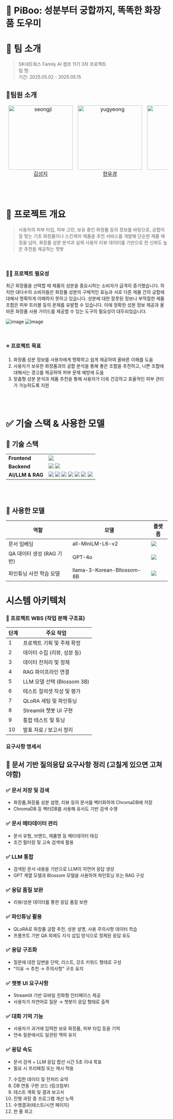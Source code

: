# 🌸 PiBoo: 성분부터 궁합까지, 똑똑한 화장품 도우미

# 👥 팀 소개
> SK네트웍스 Family AI 캠프 11기 3차 프로젝트 <br/>
> 팀 명:  <br/>
> 기간: 2025.05.02 - 2025.05.15 <br/>

## 👤팀원 소개

<table align="center">
  <thead>
    <td align="center">
      <img src="https://github.com/kimseoungji0801.png" width=200 alt="seongji"/><br />
      <a href='https://github.com/kimseoungji0801'>김성지</a><br />
    </td>
    <td align="center">
      <img src="https://github.com/yugyeongh.png" width=200 alt="yugyeong"/><br />
      <a href='https://github.com/yugyeongh'>현유경</a><br />
    </td>
    <td align="center">
      <img src="https://github.com/Ohjunghh.png" width=200 alt="junghyun"/><br />
      <a href='https://github.com/Ohjunghh'>오정현</a><br />
    </td>
    <td align="center">
      <img src="https://github.com/misong-hub.png" width="200" alt="misong"/><br />
      <a href='https://github.com/misong-hub'>백미송</a><br />
    </td>
  </thead>
</table>

<br/><br/>

# 🩷 프로젝트 개요

> 사용자의 피부 타입, 피부 고민, 보유 중인 화장품 등의 정보를 바탕으로, 궁합이 잘 맞는 기초 화장품이나 스킨케어 제품을 추천 서비스를 개발해 단순한 제품 매칭을 넘어, 화장품 성분 분석과 실제 사용자 리뷰 데이터를 기반으로 한 신뢰도 높은 추천을 제공하는 챗봇 

<br/>

### ☝🏻 프로젝트 필요성
최근 화장품을 선택할 때 제품의 성분을 중요시하는 소비자가 급격히 증가했습니다. 하지만 대다수의 소비자들은 화장품 성분의 구체적인 효능과 서로 다른 제품 간의 궁합에 대해서 명확하게 이해하지 못하고 있습니다. 성분에 대한 잘못된 정보나 부적절한 제품 조합은 피부 트러블 등의 문제를 유발할 수 있습니다. 이에 정확한 성분 정보 제공과 올바른 화장품 사용 가이드를 제공할 수 있는 도구의 필요성이 대두되었습니다.
<br/>

![image](https://github.com/user-attachments/assets/c9ef7647-1f9b-4564-a872-bca302756757)
![image](https://github.com/user-attachments/assets/2898b6ea-94df-4591-a18b-a7ba737a4fa5)


<br/>

### ⭐ 프로젝트 목표
1. 화장품 성분 정보를 사용자에게 명확하고 쉽게 제공하여 올바른 이해를 도움
2. 사용자가 보유한 화장품과의 궁합 분석을 통해 좋은 조합을 추천하고, 나쁜 조합에 대해서는 경고를 제공하여 피부 문제 예방에 도움
3. 맞춤형 성분 분석과 제품 추천을 통해 사용자가 더욱 건강하고 효율적인 피부 관리가 가능하도록 지원

<br/><br/>

# ✅ 기술 스택 & 사용한 모델

## 🔩 기술 스택
<table>
  <tbody>
    <tr>
      <td><strong>Frontend</strong></td>
      <td>
        <img src="https://img.shields.io/badge/Streamlit-FF4B4B?style=for-the-badge&logo=Streamlit&logoColor=white">
      </td>
    </tr>
    <tr>
      <td><strong>Backend</strong></td>
      <td>
        <img src="https://img.shields.io/badge/FastAPI-009688?style=for-the-badge&logo=FastAPI&logoColor=white">
        <img src="https://img.shields.io/badge/Python-3776AB?style=for-the-badge&logo=Python&logoColor=white">
      </td>
    </tr>
    <tr>
      <td><strong>AI/LLM & RAG</strong></td>
      <td>
        <img src="https://img.shields.io/badge/LangChain-000000?style=for-the-badge">
        <img src="https://img.shields.io/badge/ChromaDB-FFCC00?style=for-the-badge">
        <img src="https://img.shields.io/badge/HuggingFace-FFD21F?style=for-the-badge&logo=huggingface&logoColor=black">
        <img src="https://img.shields.io/badge/OpenAI-412991?style=for-the-badge&logo=openai&logoColor=white">
        <img src="https://img.shields.io/badge/RAG-4B8BBE?style=for-the-badge">
        <img src="https://img.shields.io/badge/QLoRA-8BC34A?style=for-the-badge">
        <img src="https://img.shields.io/badge/RunPod-EE4C2C?style=for-the-badge">
      </td>
    </tr>
  </tbody>
</table>

<br/><br/>

## 🤖 사용한 모델
<table>
  <thead>
    <tr>
      <th>역할</th>
      <th>모델</th>
      <th>플랫폼</th>
    </tr>
  </thead>
  <tbody>
    <tr>
      <td>문서 임베딩</td>
      <td>all-MiniLM-L6-v2</td>
      <td>
        <img src="https://img.shields.io/badge/HuggingFace-FFD21F?style=for-the-badge&logo=huggingface&logoColor=black">
      </td>
    </tr>
    <tr>
      <td>QA 데이터 생성 (RAG 기반)</td>
      <td>GPT-4o</td>
      <td>
        <img src="https://img.shields.io/badge/OpenAI-412991?style=for-the-badge&logo=openai&logoColor=white">
      </td>
    </tr>
    <tr>
      <td>파인튜닝 사전 학습 모델</td>
      <td>llama-3-Korean-Bllossom-8B</td>
      <td>
        <img src="https://img.shields.io/badge/HuggingFace-FFD21F?style=for-the-badge&logo=huggingface&logoColor=black">
      </td>
    </tr>
  </tbody>
</table>



# 시스템 아키텍처
### 📌 프로젝트 WBS (작업 분해 구조표)

| 단계 | 주요 작업 |
|------|----------|
| 1 | 프로젝트 기획 및 주제 확정 |
| 2 | 데이터 수집 (리뷰, 성분 등) | 
| 3 | 데이터 전처리 및 정제 | 
| 4 | RAG 파이프라인 연결 | 
| 5 | LLM 모델 선택 (Blossom 3B) | 
| 6 | 테스트 질의셋 작성 및 평가 | 
| 7 | QLoRA 세팅 및 파인튜닝 |
| 8 | Streamlit 챗봇 UI 구현 |
| 9 | 통합 테스트 및 튜닝 | 
| 10 | 발표 자료 / 보고서 정리 | 

### 요구사항 명세서
## 📄 문서 기반 질의응답 요구사항 정리 (고칠게 있으면 고쳐야함)

### ✅ 문서 저장 및 검색
- 화장품,화장품 성분 설명, 리뷰  등의 문서를 벡터화하여 ChromaDB에 저장
- ChromaDB 등 벡터DB를 사용해 유사도 기반 검색 수행

### ✅ 문서 메타데이터 관리
- 문서 유형, 브랜드, 제품명 등 메타데이터 태깅
- 조건 필터링 및 고속 검색에 활용

### ✅ LLM 통합
- 검색된 문서 내용을 기반으로 LLM이 자연어 응답 생성
- GPT 계열 모델과 Blossom 모델을 사용하여 파인튜닝 또는 RAG 구성

### ✅ 응답 품질 보완
- 리뷰/성분 데이터를 통한 응답 품질 보완

### ✅ 파인튜닝 활용
- QLoRA로 화장품 궁합 추천, 성분 설명, 사용 주의사항 데이터 학습
- 프롬프트 기반 QA 외에도 지식 삽입 방식으로 정제된 응답 유도

### ✅ 응답 구조화
- 질문에 대한 답변을 단락, 리스트, 강조 키워드 형태로 구성
- "이유 → 추천 → 주의사항" 구조 유지

### ✅ 챗봇 UI 요구사항
- Streamlit 기반 모바일 친화형 인터페이스 제공
- 사용자가 자연어로 질문 → 챗봇이 응답 형태로 출력

### ✅ 대화 기억 기능
- 사용자가 과거에 입력한 보유 화장품, 피부 타입 등을 기억
- 연속 질문에서도 일관된 맥락 유지

### ✅ 응답 속도
- 문서 검색 + LLM 응답 합산 시간 5초 이내 목표
- 필요 시 프리페칭 또는 캐시 적용

7. 수집한 데이터 및 전처리 요약
8. DB 연동 구현 코드 (링크첨부)
9. 테스트 계획 및 결과 보고서
10. 진행 과정 중 프로그램 개선 노력
11. 수행결과(테스트/시연 페이지)
12. 한 줄 회고

